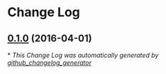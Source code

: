 # Change Log

## [0.1.0](https://github.com/kevinoid/travis-status/tree/0.1.0) (2016-04-01)


\* *This Change Log was automatically generated by [github_changelog_generator](https://github.com/skywinder/Github-Changelog-Generator)*
